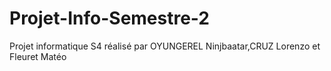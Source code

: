 # Projet-Info-Semestre-2
Projet informatique S4 réalisé par OYUNGEREL Ninjbaatar,CRUZ Lorenzo et Fleuret Matéo
